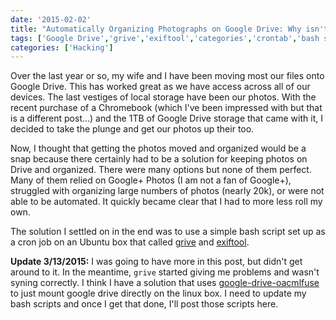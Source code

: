 ```yaml
---
date: '2015-02-02'
title: "Automatically Organizing Photographs on Google Drive: Why isn't this already a thing?"
tags: ['Google Drive','grive','exiftool','categories','crontab','bash script']
categories: ['Hacking']
---
```


Over the last year or so, my wife and I have been moving most our files onto Google Drive.  This has worked great as we have access across all of our devices.  The last vestiges of local storage have been our photos.  With the recent purchase of a Chromebook (which I've been impressed with but that is a different post...) and the 1TB of Google Drive storage that came with it, I decided to take the plunge and get our photos up their too.  

Now, I thought that getting the photos moved and organized would be a snap because there certainly had to be a solution for keeping photos on Drive and organized.  There were many options but none of them perfect.  Many of them relied on Google+ Photos (I am not a fan of Google+), struggled with organizing large numbers of photos (nearly 20k), or were not able to be automated. It quickly became clear that I had to more less roll my own.

The solution I settled on in the end was to use a simple bash script set up as a cron job on an Ubuntu box that called [grive](https://github.com/Grive/grive) and [exiftool](http://www.sno.phy.queensu.ca/~phil/exiftool/).  

**Update 3/13/2015:**  I was going to have more in this post, but didn't get around to it.  In the meantime, `grive` started giving me problems and wasn't syning correctly.  I think I have a solution that uses [google-drive-oacmlfuse](https://github.com/astrada/google-drive-ocamlfuse) to just mount google drive directly on the linux box.  I need to update my bash scripts and once I get that done, I'll post those scripts here.
